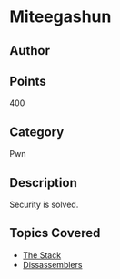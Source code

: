 # Miteegashun
## Author

## Points
400
## Category
Pwn
## Description
Security is solved.
## Topics Covered

- [The Stack](/binary-exploitation/what-is-the-stack/)
- [Dissassemblers](/reverse-engineering/what-are-disassemblers/)
